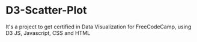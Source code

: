# D3-Scatter-Plot
It's a project to get certified in Data Visualization for FreeCodeCamp, using D3 JS, Javascript, CSS and HTML
